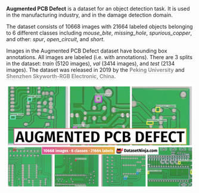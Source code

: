 **Augmented PCB Defect** is a dataset for an object detection task. It is used in the manufacturing industry, and in the damage detection domain. 

The dataset consists of 10668 images with 21664 labeled objects belonging to 6 different classes including *mouse_bite*, *missing_hole*, *spurious_copper*, and other: *spur*, *open_circuit*, and *short*.

Images in the Augmented PCB Defect dataset have bounding box annotations. All images are labeled (i.e. with annotations). There are 3 splits in the dataset: *train* (5120 images), *val* (3414 images), and *test* (2134 images). The dataset was released in 2019 by the <span style="font-weight: 600; color: grey; border-bottom: 1px dashed #d3d3d3;">Peking University</span> and <span style="font-weight: 600; color: grey; border-bottom: 1px dashed #d3d3d3;">Shenzhen Skyworth-RGB Electronic, China</span>.

<img src="https://github.com/dataset-ninja/augmented-pcb-defect/raw/main/visualizations/poster.png">
